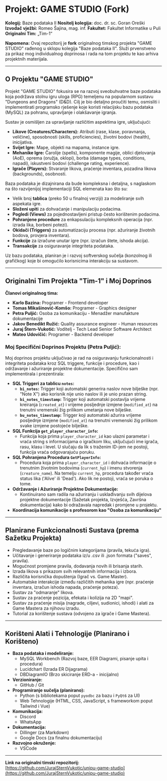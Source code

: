 # Projekt: GAME STUDIO (Fork)

**Kolegij:** Baze podataka II
**Nositelj kolegija:** doc. dr. sc. Goran Oreški
**Izvođač vježbi:** Romeo Šajina, mag. inf.
**Fakultet:** Fakultet Informatike u Puli
**Originalni Tim:** „Tim-1“

**Napomena:** Ovaj repozitorij je **fork** originalnog timskog projekta "GAME STUDIO" rađenog u sklopu kolegija "Baze podataka II". Služi prvenstveno za prikaz mog individualnog doprinosa i rada na tom projektu te kao arhiva projektnih materijala.

---

## O Projektu "GAME STUDIO"

Projekt "GAME STUDIO" fokusira se na razvoj sveobuhvatne baze podataka koja podržava stolnu igru uloga (RPG) temeljenu na popularnom sustavu "Dungeons and Dragons" (D&D). Cilj je bio detaljno proučiti temu, osmisliti i implementirati programsko rješenje koje koristi relacijsku bazu podataka (MySQL) za pohranu, upravljanje i olakšavanje igranja.

Sustav je osmišljen za upravljanje različitim aspektima igre, uključujući:
*   **Likove (Creatures/Characters):** Atributi (rase, klase, poravnanja, veličine), sposobnosti (skills, proficiencies), životni bodovi (health), inicijativa.
*   **Svijet Igre:** Mape, objekti na mapama, instance igre.
*   **Mehanike Igre:** Čarolije (spells), komponente magije, oblici djelovanja (AoE), oprema (oružja, oklopi), borba (damage types, conditions, napadi), iskustveni bodovi (challenge rating, experience).
*   **Igrače (Players):** Stvaranje likova, praćenje inventara, pozadina likova (backgrounds), osobnosti.

Baza podataka je dizajnirana da bude kompleksna i detaljna, s naglaskom na što razvijenijoj implementaciji SQL elemenata kao što su:
*   Velik broj **tablica** (preko 50 u finalnoj verziji) za modeliranje svih aspekata igre.
*   **Složeni upiti** za dohvaćanje i manipulaciju podacima.
*   **Pogledi (Views)** za pojednostavljeni pristup često korištenim podacima.
*   **Pohranjene procedure** za enkapsulaciju kompleksnih operacija (npr. izrada lika, borbeni potezi).
*   **Okidači (Triggers)** za automatizaciju procesa (npr. ažuriranje životnih bodova, provjera inventara).
*   **Funkcije** za izračune unutar igre (npr. izračun štete, ishoda akcija).
*   **Transakcije** za osiguravanje integriteta podataka.

Uz bazu podataka, planiran je i razvoj softverskog sučelja (konzolnog ili grafičkog) koje bi omogućilo korisnicima interakciju sa sustavom.

---

## Originalni Tim Projekta "Tim-1" i Moj Doprinos

**Članovi originalnog tima:**
*   **Karlo Bazina:** Programer - Frontend developer
*   **Tomas Mikašinović-Komšo:** Programer - Graphics designer
*   **Petra Puljić:** Osoba za komunikaciju - Menadžer manufakture dokumentacije
*   **Jakov Benedikt Ružić:** Quality assurance engineer - Human resources
*   **Juraj Štern-Vukotić:** Voditelj - Tech Lead Senior Software Architect
*   **Mateo Udovičić:** Programer - Backend developer

### Moj Specifični Doprinos Projektu (Petra Puljić):

Moj doprinos projektu uključivao je rad na osiguravanju funkcionalnosti i integriteta podataka kroz SQL triggere, funkcije i procedure, kao i održavanje i ažuriranje projektne dokumentacije. Specifično sam implementirala i prezentirala:

*   **SQL Triggeri za tablicu `notes`:**
    *   **`bi_notes`:** Trigger koji automatski generira naslov nove bilješke (npr. "Note X") ako korisnik nije unio naslov ili je unio prazan string.
    *   **`bi_notes_timestamp`:** Trigger koji automatski postavlja vrijeme kreiranja (`created_at`) i vrijeme posljednje izmjene (`modified_at`) na trenutni vremenski žig prilikom umetanja nove bilješke.
    *   **`bu_notes_timestamp`:** Trigger koji automatski ažurira vrijeme posljednje izmjene (`modified_at`) na trenutni vremenski žig prilikom svake izmjene postojeće bilješke.
*   **SQL Funkcija `get_player_character_info`:**
    *   Funkcija koja prima `player_character_id` kao ulazni parametar i vraća string s informacijama o igračkom liku, uključujući ime igrača, rasu, klasu i level. U slučaju da lik s traženim ID-jem ne postoji, funkcija vraća odgovarajuću poruku.
*   **SQL Pohranjena Procedura `GetPlayerInfo`:**
    *   Procedura koja prima `player_character_id` i dohvaća informacije o trenutnim životnim bodovima (`current_hp`) i imenu stvorenja (`creature_name`). Na temelju `current_hp`, procedura također vraća status lika ('Alive' ili 'Dead'). Ako lik ne postoji, vraća se poruka o tome.
*   **Održavanje i Ažuriranje Projektne Dokumentacije:**
    *   Kontinuirano sam radila na ažuriranju i usklađivanju svih dijelova projektne dokumentacije (Sažetak projekta, Izvješća, Završna dokumentacija) kako bi odražavala napredak i promjene u projektu.
*   **Koordinacija komunikacije s profesorom kao "Osoba za komunikaciju"**

---

## Planirane Funkcionalnosti Sustava (prema Sažetku Projekta)

*   Pregledavanje baze po logičnim kategorijama (pravila, tekuća igra).
*   Učitavanje i generiranje podataka iz/u .csv ili .json formata ("saves", pravila).
*   Mogućnost promjene pravila, dodavanja novih ili brisanja starih.
*   Izrada likova s prikazom svih relevantnih informacija i izbora.
*   Različita korisnička dopuštenja (Igrač vs. Game Master).
*   Automatske interakcije između različitih mehanika igre (npr. praćenje inventara, izračun ishoda napada, praćenje poteza).
*   Sustav za "odmaranje" likova.
*   Sustav za praćenje pozicija, efekata i kolizija na 2D "mapi".
*   Sustav za praćenje misija (nagrade, ciljevi, sudionici, ishodi) i alati za Game Mastera za njihovu izradu.
*   Tutorial za korištenje sustava (odvojeno za igrače i Game Mastera).

---

## Korišteni Alati i Tehnologije (Planirano i Korišteno)

*   **Baza podataka i modeliranje:**
    *   MySQL Workbench (Razvoj baze, EER Diagrami, pisanje upita i procedura)
    *   Lucidchart (Izrada ER Dijagrama)
    *   DBDiagramIO (Brzo skiciranje ERD-a - inicijalno)
*   **Verzioniranje:**
    *   GitHub / Git
*   **Programiranje sučelja (planirano):**
    *   Python (s bibliotekama poput `pyodbc` za bazu i `PyQt6` za UI)
    *   Web Tehnologije (HTML, CSS, JavaScript, s frameworkom poput Tailwind i Vue)
*   **Komunikacija:**
    *   Discord
    *   WhatsApp
*   **Dokumentacija:**
    *   Dillinger (za Markdown)
    *   Google Docs (za finalnu dokumentaciju)
*   **Razvojno okruženje:**
    *   VSCode

---

**Link na originalni timski repozitorij:** [https://github.com/JurajSternVukotic/unipu-game-studio](https://github.com/JurajSternVukotic/unipu-game-studio)
